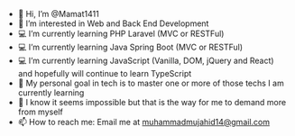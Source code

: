 - 👋 Hi, I’m @Mamat1411
- 👀 I’m interested in Web and Back End Development
- 💻 I’m currently learning PHP Laravel (MVC or RESTFul)
- 💻 I’m currently learning Java Spring Boot (MVC or RESTFul)
- 💻 I’m currently learning JavaScript (Vanilla, DOM, jQuery and React) and hopefully will continue to learn TypeScript
- 🎯 My personal goal in tech is to master one or more of those techs I am currently learning
- 💪 I know it seems impossible but that is the way for me to demand more from myself
- 📫 How to reach me: Email me at muhammadmujahid14@gmail.com

<!---
Mamat1411/Mamat1411 is a ✨ special ✨ repository because its `README.md` (this file) appears on your GitHub profile.
You can click the Preview link to take a look at your changes.
--->
